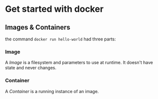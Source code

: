 # Get started with docker

## Images & Containers

the command `docker run hello-world` had three parts:

### Image
A *Image* is a filesystem and parameters to use at runtime. It doesn't have state and never changes.

### Container
A *Container* is a running instance of an image.
